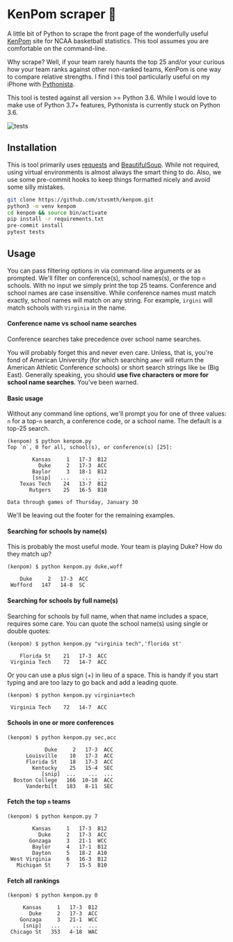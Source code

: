 # KenPom scraper 🏀

A little bit of Python to scrape the front page of the wonderfully useful
[KenPom](https://kenpom.com) site for NCAA basketball statistics. This tool assumes
you are comfortable on the command-line.

Why scrape? Well, if your team rarely haunts the top 25 and/or your curious how your
team ranks against other non-ranked teams, KenPom is one way to compare relative
strengths.  I find I this tool particularly useful on my iPhone with
[Pythonista](http://omz-software.com/pythonista/).

This tool is tested against all version >= Python 3.6. While I would love to make use
of Python 3.7+ features, Pythonista is currently stuck on Python 3.6.

![tests](https://github.com/stvsmth/kenpom/workflows/tests/badge.svg)

## Installation

This is tool primarily uses [requests](https://requests.readthedocs.io/en/master/)
and [BeautifulSoup](https://www.crummy.com/software/BeautifulSoup/bs4/doc/). While not
required, using virtual environments is almost always the smart thing to do. Also, we
use some pre-commit hooks to keep things formatted nicely and avoid some silly mistakes.

```bash
git clone https://github.com/stvsmth/kenpom.git
python3 -m venv kenpom
cd kenpom && source bin/activate
pip install -r requirements.txt
pre-commit install
pytest tests
```

## Usage

You can pass filtering options in via command-line arguments or as prompted. We'll
filter on conference(s), school names(s), or the top `n` schools. With no input we
simply print the top 25 teams. Conference and school names are case insensitive. While
conference names must match exactly, school names will match on any string. For example,
`irgini` will match schools with `Virginia` in the name.

#### Conference name vs school name searches
Conference searches take precedence over school name searches.

You will probably forget this and never even care. Unless, that is, you're fond of
American University (for which searching `amer` will return the American Athletic
Conference schools) or short search strings like `be` (Big East). Generally speaking,
you should **use five characters or more for school name searches**. You've been warned.

#### Basic usage

Without any command line options, we'll prompt you for one of three values: `n` for
a top-`n` search, a conference code, or a school name. The default is a top-25 search.

    (kenpom) $ python kenpom.py
    Top `n`, 0 for all, school(s), or conference(s) [25]:

            Kansas     1   17-3  B12
              Duke     2   17-3  ACC
            Baylor     3   18-1  B12
            [snip]   ...    ...  ...
        Texas Tech    24   13-7  B12
           Rutgers    25   16-5  B10

    Data through games of Thursday, January 30

We'll be leaving out the footer for the remaining examples.

#### Searching for schools by name(s)

This is probably the most useful mode. Your team is playing Duke? How do they match up?

    (kenpom) $ python kenpom.py duke,woff

        Duke     2   17-3  ACC
     Wofford   147   14-8  SC

#### Searching for schools by full name(s)

Searching for schools by full name, when that name includes a space, requires some care.
You can quote the school name(s) using single or double quotes:

    (kenpom) $ python kenpom.py "virginia tech",'florida st'

        Florida St    21   17-3  ACC
     Virginia Tech    72   14-7  ACC

Or you can use a plus sign (+) in lieu of a space. This is handy if you start typing and
are too lazy to go back and add a leading quote.

    (kenpom) $ python kenpom.py virginia+tech

     Virginia Tech    72   14-7  ACC

#### Schools in one or more conferences

    (kenpom) $ python kenpom.py sec,acc

                Duke     2   17-3  ACC
          Louisville    10   17-3  ACC
          Florida St    18   17-3  ACC
            Kentucky    25   15-4  SEC
               [snip]  ...    ...  ...
      Boston College   166  10-10  ACC
          Vanderbilt   183   8-11  SEC

#### Fetch the top `n` teams

    (kenpom) $ python kenpom.py 7

            Kansas     1   17-3  B12
              Duke     2   17-3  ACC
           Gonzaga     3   21-1  WCC
            Baylor     4   17-1  B12
            Dayton     5   18-2  A10
     West Virginia     6   16-3  B12
       Michigan St     7   15-5  B10

#### Fetch all rankings

    (kenpom) $ python kenpom.py 0

         Kansas     1   17-3  B12
           Duke     2   17-3  ACC
        Gonzaga     3   21-1  WCC
         [snip]   ...    ...  ...
     Chicago St   353   4-18  WAC
